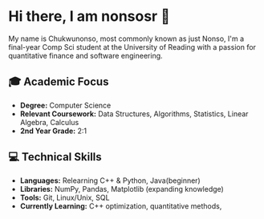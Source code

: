 <!--
**nonsosr/nonsosr** is a ✨ _special_ ✨ repository because its `README.md` (this file) appears on your GitHub profile.

Here are some ideas to get you started:

- 🔭 I’m currently working on a Finance Calculator
- 🌱 I’m currently learning C++
- 👯 I’m looking to collaborate on ...
- 🤔 I’m looking for help with ...
- 💬 Ask me about ...
- 📫 How to reach me: ...
- 😄 Pronouns: ...
- ⚡ Fun fact: I play non-league football, and I am an avid
-->
# Hi there, I am nonsosr 👋

My name is Chukwunonso, most commonly known as just Nonso, I'm a final-year Comp Sci student at the University of Reading with a passion for quantitative finance and software engineering.

## 🎓 Academic Focus
- **Degree:** Computer Science
- **Relevant Coursework:** Data Structures, Algorithms, Statistics, Linear Algebra, Calculus
- **2nd Year Grade:** 2:1

## 💻 Technical Skills
- **Languages:** Relearning C++ & Python, Java(beginner)
- **Libraries:** NumPy, Pandas, Matplotlib (expanding knowledge)
- **Tools:** Git, Linux/Unix, SQL
- **Currently Learning:** C++ optimization, quantitative methods,

